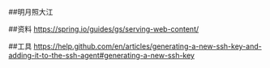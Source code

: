 ##明月照大江




##资料
https://spring.io/guides/gs/serving-web-content/


##工具
https://help.github.com/en/articles/generating-a-new-ssh-key-and-adding-it-to-the-ssh-agent#generating-a-new-ssh-key


